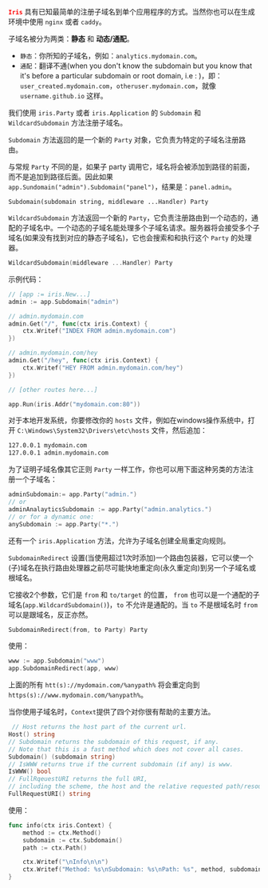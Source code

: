 <font color=red>**`Iris`**</font> 具有已知最简单的注册子域名到单个应用程序的方式。当然你也可以在生成环境中使用 `nginx` 或者 `caddy`。

子域名被分为两类：**静态** 和 **动态/通配**。

- `静态`：你所知的子域名，例如：`analytics.mydomain.com`。
- `通配`：翻译不通(when you don't know the subdomain but you know that it's before a particular subdomain or root domain, i.e : )，即：`user_created.mydomain.com`，`otheruser.mydomain.com`，就像 `username.github.io` 这样。

我们使用 `iris.Party` 或者 `iris.Application` 的 `Subdomain` 和 `WildcardSubdomain` 方法注册子域名。

`Subdomain` 方法返回的是一个新的 `Party` 对象，它负责为特定的子域名注册路由。

与常规 `Party` 不同的是，如果子 party 调用它，域名将会被添加到路径的前面，而不是追加到路径后面。因此如果 `app.Sundomain("admin").Subdomain("panel")`，结果是：`panel.admin`。

	Subdomain(subdomain string, middleware ...Handler) Party

`WildcardSubdomain` 方法返回一个新的 `Party`，它负责注册路由到一个动态的，通配的子域名中。一个动态的子域名能处理多个子域名请求。服务器将会接受多个子域名(如果没有找到对应的静态子域名)，它也会搜索和和执行这个 `Party` 的处理器。

```go
WildcardSubdomain(middleware ...Handler) Party
```

示例代码：

```go
// [app := iris.New...]
admin := app.Subdomain("admin")

// admin.mydomain.com
admin.Get("/", func(ctx iris.Context) {
    ctx.Writef("INDEX FROM admin.mydomain.com")
})

// admin.mydomain.com/hey
admin.Get("/hey", func(ctx iris.Context) {
    ctx.Writef("HEY FROM admin.mydomain.com/hey")
})

// [other routes here...]

app.Run(iris.Addr("mydomain.com:80"))
```

对于本地开发系统，你要修改你的 `hosts` 文件，例如在windows操作系统中，打开 `C:\Windows\System32\Drivers\etc\hosts` 文件，然后追加：
	
```tex
127.0.0.1 mydomain.com
127.0.0.1 admin.mydomain.com
```

为了证明子域名像其它正则 `Party` 一样工作，你也可以用下面这种另类的方法注册一个子域名：
	
```go
adminSubdomain:= app.Party("admin.")
// or
adminAnalayticsSubdomain := app.Party("admin.analytics.")
// or for a dynamic one:
anySubdomain := app.Party("*.")
```

还有一个 `iris.Application` 方法，允许为子域名创建全局重定向规则。

`SubdomainRedirect` 设置(当使用超过1次时添加)一个路由包装器，它可以使一个(子)域名在执行路由处理器之前尽可能快地重定向(永久重定向)到另一个子域名或根域名。

它接收2个参数，它们是 `from` 和 `to/target` 的位置， `from` 也可以是一个通配的子域名(`app.WildcardSubdomain()`)，`to` 不允许是通配的。当 `to` 不是根域名时 `from`  可以是跟域名，反正亦然。

```go
SubdomainRedirect(from, to Party) Party
```

使用：

```go
www := app.Subdomain("www")
app.SubdomainRedirect(app, www)
```

上面的所有 `htt(s)://mydomain.com/%anypath%` 将会重定向到 `https(s)://www.mydomain.com/%anypath%`。

当你使用子域名时，`Context`提供了四个对你很有帮助的主要方法。

```go
 // Host returns the host part of the current url.
Host() string
// Subdomain returns the subdomain of this request, if any.
// Note that this is a fast method which does not cover all cases.
Subdomain() (subdomain string)
// IsWWW returns true if the current subdomain (if any) is www.
IsWWW() bool
// FullRqeuestURI returns the full URI,
// including the scheme, the host and the relative requested path/resource.
FullRequestURI() string
```

使用：

```go
func info(ctx iris.Context) {
    method := ctx.Method()
    subdomain := ctx.Subdomain()
    path := ctx.Path()

    ctx.Writef("\nInfo\n\n")
    ctx.Writef("Method: %s\nSubdomain: %s\nPath: %s", method, subdomain, path)
}
```